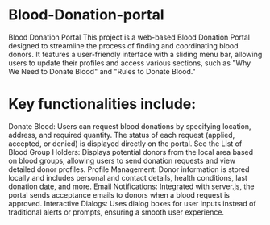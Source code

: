 # Blood-Donation-portal
Blood Donation Portal This project is a web-based Blood Donation Portal designed to streamline the process of finding and coordinating blood donors. It features a user-friendly interface with a sliding menu bar, allowing users to update their profiles and access various sections, such as "Why We Need to Donate Blood" and "Rules to Donate Blood."


# Key functionalities include:

Donate Blood: Users can request blood donations by specifying location, address, and required quantity. The status of each request (applied, accepted, or denied) is displayed directly on the portal.
See the List of Blood Group Holders: Displays potential donors from the local area based on blood groups, allowing users to send donation requests and view detailed donor profiles.
Profile Management: Donor information is stored locally and includes personal and contact details, health conditions, last donation date, and more.
Email Notifications: Integrated with server.js, the portal sends acceptance emails to donors when a blood request is approved.
Interactive Dialogs: Uses dialog boxes for user inputs instead of traditional alerts or prompts, ensuring a smooth user experience.

